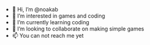 - 👋 Hi, I’m @noakab
- 👀 I’m interested in games and coding
- 🌱 I’m currently learning coding
- 💞️ I’m looking to collaborate on making simple games
- 📫 You can not reach me yet

<!---
noakab/noakab is a ✨ special ✨ repository because its `README.md` (this file) appears on your GitHub profile.
You can click the Preview link to take a look at your changes.
--->
